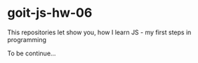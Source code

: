 # goit-js-hw-06


This repositories let show you, how I learn JS - my first steps in programming


To be continue...
